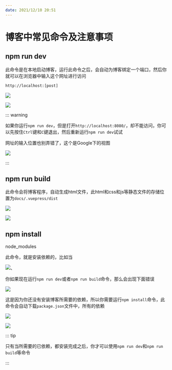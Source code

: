 ```yaml
---
date: 2021/12/10 20:51
---
```


# 博客中常见命令及注意事项



## npm run dev

此命令是在本地启动博客，运行此命令之后，会自动为博客绑定一个端口，然后你就可以在浏览器中输入这个网址进行访问

```sh
http://localhost:[post]
```

![](https://picture.xcye.xyz/image-20211210223203670.png?x-oss-process=style/pictureProcess1)

![](https://picture.xcye.xyz/image-20211210223343459.png?x-oss-process=style/pictureProcess1)



::: warning

如果你运行`npm run dev`，但是打开`http://localhost:8080/`，却不能访问，你可以先按住`Ctrl`键和`C`键退出，然后重新运行`npm run dev`试试

网址的输入位置也别弄错了，这个是Google下的视图

![](https://picture.xcye.xyz/image-20211210223619339.png?x-oss-process=style/pictureProcess1)

:::



## npm run build

此命令会将博客程序，自动生成html文件，此html和css和js等静态文件的存储位置为`docs/.vuepress/dist`

![](https://picture.xcye.xyz/image-20211210224142914.png?x-oss-process=style/pictureProcess1)

![](https://picture.xcye.xyz/image-20211210224213071.png?x-oss-process=style/pictureProcess1)





## npm install

node_modules

此命令，就是安装依赖的，比如当

![](https://picture.xcye.xyz/image-20211210224420012.png?x-oss-process=style/pictureProcess1)、

你如果现在运行`npm run dev`或者`npm run build`命令，那么会出现下面错误

![](https://picture.xcye.xyz/image-20211210224527152.png?x-oss-process=style/pictureProcess1)

这是因为你还没有安装博客所需要的依赖，所以你需要运行`npm install`命令，此命令会自动下载`package.json`文件中，所有的依赖

![](https://picture.xcye.xyz/image-20211210224713144.png?x-oss-process=style/pictureProcess1)

![](https://picture.xcye.xyz/image-20211210224845840.png?x-oss-process=style/pictureProcess1)

::: tip

只有当所需要的已依赖，都安装完成之后，你才可以使用`npm run dev`和`npm run build`等命令

:::



